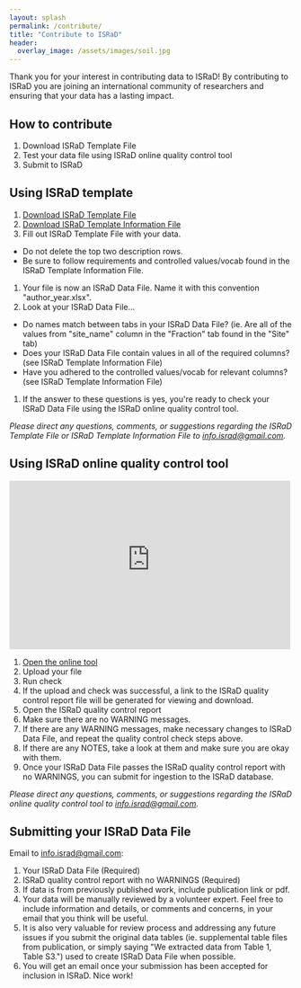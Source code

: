 ```yaml
---
layout: splash
permalink: /contribute/
title: "Contribute to ISRaD"
header:
  overlay_image: /assets/images/soil.jpg
---
```


Thank you for your interest in contributing data to ISRaD!
By contributing to ISRaD you are joining an international community of researchers and ensuring that your data has a lasting impact.

## How to contribute

1. Download ISRaD Template File 
1. Test your data file using ISRaD online quality control tool 
1. Submit to ISRaD

## Using ISRaD template

1. [Download ISRaD Template File](https://github.com/International-Soil-Radiocarbon-Database/ISRaD/raw/master/inst/extdata/ISRaD_Master_Template.xlsx) 
1. [Download ISRaD Template Information File](https://github.com/International-Soil-Radiocarbon-Database/ISRaD/raw/master/inst/extdata/ISRaD_Template_Info.xlsx)
1. Fill out ISRaD Template File with your data. 
* Do not delete the top two description rows. 
* Be sure to follow requirements and controlled values/vocab found in the ISRaD Template Information File. 
1. Your file is now an ISRaD Data File. Name it with this convention "author_year.xlsx".
1. Look at your ISRaD Data File...
* Do names match between tabs in your ISRaD Data File? (ie. Are all of the values from "site_name" column in the "Fraction" tab found in the "Site" tab)
* Does your ISRaD Data File contain values in all of the required columns? (see ISRaD Template Information File)
* Have you adhered to the controlled values/vocab for relevant columns? (see ISRaD Template Information File)
1. If the answer to these questions is yes, you're ready to check your ISRaD Data File using the ISRaD online quality control tool.

*Please direct any questions, comments, or suggestions regarding the ISRaD Template File or ISRaD Template Information File to info.israd@gmail.com.*

## Using ISRaD online quality control tool

<embed src="https://international-soil-radiocarbon-database.ocpu.io/ISRaD/www/" style="width:500px; height: 300px;">

1. <a href="https://international-soil-radiocarbon-database.ocpu.io/ISRaD/www/" target="_blank"> Open the online tool</a>
1. Upload your file
1. Run check
1. If the upload and check was successful, a link to the ISRaD quality control report file will be generated for viewing and download.
1. Open the ISRaD quality control report
1. Make sure there are no WARNING messages.
1. If there are any WARNING messages, make necessary changes to ISRaD Data File, and repeat the quality control check steps above.
1. If there are any NOTES, take a look at them and make sure you are okay with them. 
1. Once your ISRaD Data File passes the ISRaD quality control report with no WARNINGS, you can submit for ingestion to the ISRaD database.

*Please direct any questions, comments, or suggestions regarding the ISRaD online quality control tool to info.israd@gmail.com.*

## Submitting your ISRaD Data File

Email to info.israd@gmail.com:
1. Your ISRaD Data File (Required)
1. ISRaD quality control report with no WARNINGS (Required)
1. If data is from previously published work, include publication link or pdf. 
1. Your data will be manually reviewed by a volunteer expert. Feel free to include information and details, or comments and concerns, in your email that you think will be useful. 
1. It is also very valuable for review process and addressing any future issues if you submit the original data tables (ie. supplemental table files from publication, or simply saying "We extracted data from Table 1, Table S3.") used to create ISRaD Data File when possible.  
1. You will get an email once your submission has been accepted for inclusion in ISRaD. Nice work!

